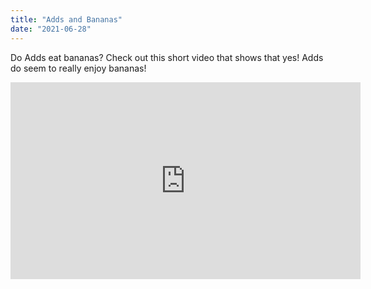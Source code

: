 ```yaml
---
title: "Adds and Bananas"
date: "2021-06-28"
---
```


Do Adds eat bananas? Check out this short video that shows that yes! Adds do
seem to really enjoy bananas!

<iframe width="560" height="315" src="https://www.youtube.com/embed/4SZl1r2O_bY" frameborder="0" allowfullscreen></iframe>

